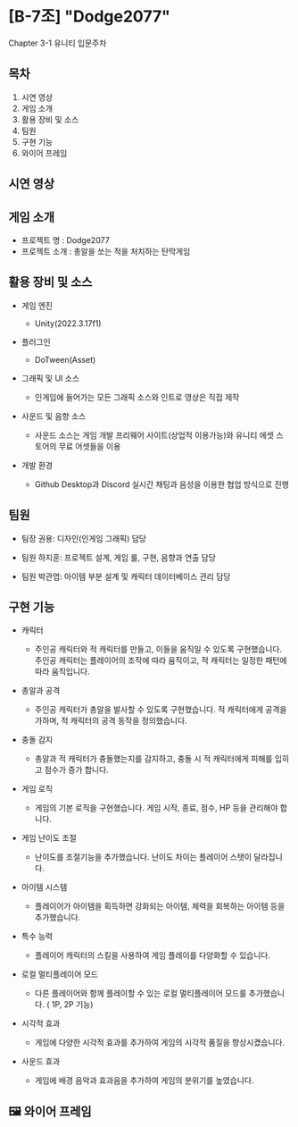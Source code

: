# [B-7조] "Dodge2077"
Chapter 3-1 유니티 입문주차

## 목차

1. 시연 영상
2. 게임 소개
3. 활용 장비 및 소스
4. 팀원
5. 구현 기능
6. 와이어 프레임

## 시연 영상


## 게임 소개
- 프로젝트 명 : Dodge2077
- 프로젝트 소개 : 총알을 쏘는 적을 처치하는 탄막게임

## 활용 장비 및 소스
- 게임 엔진
  - Unity(2022.3.17f1)
 
- 플러그인
  - DoTween(Asset)

- 그래픽 및 UI 소스
  - 인게임에 들어가는 모든 그래픽 소스와 인트로 영상은 직접 제작
 
- 사운드 및 음향 소스
  - 사운드 소스는 게임 개발 프리웨어 사이트(상업적 이용가능)와 유니티 에셋 스토어의 무료 어셋들을 이용
 
- 개발 환경
  - Github Desktop과 Discord 실시간 채팅과 음성을 이용한 협업 방식으로 진행

## 팀원
- 팀장 권용: 디자인(인게임 그래픽) 담당
  
- 팀원 하지훈: 프로젝트 설계, 게임 룰, 구현, 음향과 연출 담당
  
- 팀원 박관엽: 아이템 부분 설계 및 캐릭터 데이터베이스 관리 담당

## 구현 기능
- 캐릭터
  - 주인공 캐릭터와 적 캐릭터를 만들고, 이들을 움직일 수 있도록 구현했습니다. 주인공 캐릭터는 플레이어의 조작에 따라 움직이고, 적 캐릭터는 일정한 패턴에 따라 움직입니다.
 
- 총알과 공격
  - 주인공 캐릭터가 총알을 발사할 수 있도록 구현했습니다. 적 캐릭터에게 공격을 가하며, 적 캐릭터의 공격 동작을 정의했습니다.
 
- 충돌 감지
  - 총알과 적 캐릭터가 충돌했는지를 감지하고, 충돌 시 적 캐릭터에게 피해를 입히고 점수가 증가 합니다.
 
- 게임 로직
  - 게임의 기본 로직을 구현했습니다. 게임 시작, 종료, 점수, HP 등을 관리해야 합니다.
 
- 게임 난이도 조절
  - 난이도를 조절기능을 추가했습니다. 난이도 차이는 플레이어 스탯이 달라집니다.

- 아이템 시스템
  - 플레이어가 아이템을 획득하면 강화되는 아이템, 체력을 회복하는 아이템 등을 추가했습니다.

- 특수 능력
  - 플레이어 캐릭터의 스킬을 사용하여 게임 플레이를 다양화할 수 있습니다.

- 로컬 멀티플레이어 모드
  - 다른 플레이어와 함께 플레이할 수 있는 로컬 멀티플레이어 모드를 추가했습니다. ( 1P, 2P 기능)

- 시각적 효과
  - 게임에 다양한 시각적 효과를 추가하여 게임의 시각적 품질을 향상시켰습니다.

- 사운드 효과
  - 게임에 배경 음악과 효과음을 추가하여 게임의 분위기를 높였습니다.

## 🖼 와이어 프레임

